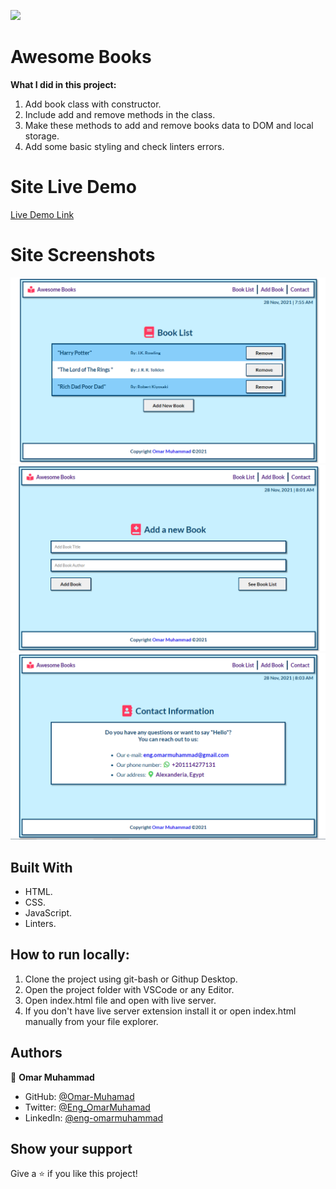 ![](https://img.shields.io/badge/Microverse-blueviolet)

# Awesome Books

**What I did in this project:**

1.  Add book class with constructor.
2.  Include add and remove methods in the class.
3.  Make these methods to add and remove books data to DOM and local storage.
4.  Add some basic styling and check linters errors.

# Site Live Demo

[Live Demo Link](https://omar-muhamad.github.io/Awsome-Books/)

# Site Screenshots

![screenshot](Website-screenshoot.png)
![screenshot](Website-screenshoot-2.png)
![screenshot](Website-screenshoot-3.png)

## Built With

- HTML.
- CSS.
- JavaScript.
- Linters.

## How to run locally:

1. Clone the project using git-bash or Githup Desktop.
2. Open the project folder with VSCode or any Editor.
3. Open index.html file and open with live server.
4. If you don't have live server extension install it
   or open index.html manually from your file explorer.

## Authors

👤 **Omar Muhammad**

- GitHub: [@Omar-Muhamad](https://github.com/Omar-Muhamad)
- Twitter: [@Eng_OmarMuhamad](https://twitter.com/Eng_OmarMuhamad)
- LinkedIn: [@eng-omarmuhammad](https://www.linkedin.com/in/eng-omarmuhammad/)

## Show your support

Give a ⭐️ if you like this project!
